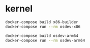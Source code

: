 # kernel

```bash
docker-compose build x86-builder
docker-compose run --rm osdev-x86
```

```bash
docker-compose build osdev-arm64
docker-compose run --rm osdev-arm64
```